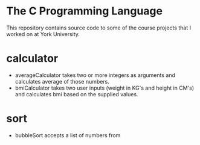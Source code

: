 # The C Programming Language
This repository contains source code to some of the course projects that I worked on at York University.

# calculator
- averageCalculator takes two or more integers as arguments and calculates average of those numbers.
- bmiCalculator takes two user inputs (weight in KG's and height in CM's) and calculates bmi based on the supplied values.

# sort
- bubbleSort accepts a list of numbers from 
